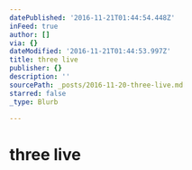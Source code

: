 ```yaml
---
datePublished: '2016-11-21T01:44:54.448Z'
inFeed: true
author: []
via: {}
dateModified: '2016-11-21T01:44:53.997Z'
title: three live
publisher: {}
description: ''
sourcePath: _posts/2016-11-20-three-live.md
starred: false
_type: Blurb

---
```

# three live